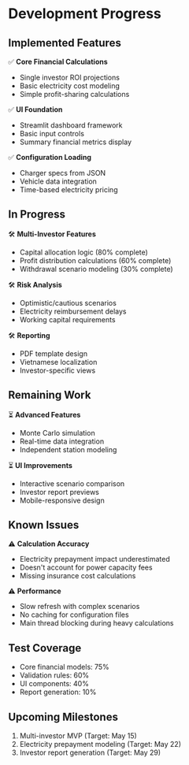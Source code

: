 # Development Progress

## Implemented Features
✅ **Core Financial Calculations**
- Single investor ROI projections
- Basic electricity cost modeling
- Simple profit-sharing calculations

✅ **UI Foundation**
- Streamlit dashboard framework
- Basic input controls
- Summary financial metrics display

✅ **Configuration Loading**
- Charger specs from JSON
- Vehicle data integration
- Time-based electricity pricing

## In Progress
🛠 **Multi-Investor Features**
- Capital allocation logic (80% complete)
- Profit distribution calculations (60% complete)
- Withdrawal scenario modeling (30% complete)

🛠 **Risk Analysis**
- Optimistic/cautious scenarios
- Electricity reimbursement delays
- Working capital requirements

🛠 **Reporting**
- PDF template design
- Vietnamese localization
- Investor-specific views

## Remaining Work
⏳ **Advanced Features**
- Monte Carlo simulation
- Real-time data integration
- Independent station modeling

⏳ **UI Improvements**
- Interactive scenario comparison
- Investor report previews
- Mobile-responsive design

## Known Issues
⚠️ **Calculation Accuracy**
- Electricity prepayment impact underestimated
- Doesn't account for power capacity fees
- Missing insurance cost calculations

⚠️ **Performance**
- Slow refresh with complex scenarios
- No caching for configuration files
- Main thread blocking during heavy calculations

## Test Coverage
- Core financial models: 75%
- Validation rules: 60% 
- UI components: 40%
- Report generation: 10%

## Upcoming Milestones
1. Multi-investor MVP (Target: May 15)
2. Electricity prepayment modeling (Target: May 22)
3. Investor report generation (Target: May 29)
